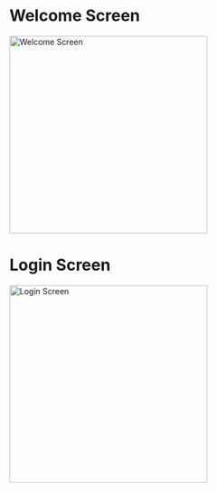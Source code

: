 # Welcome Screen

<img src="https://github.com/user-attachments/assets/69095161-6ac4-4808-beb0-bcc6586f8d6c" alt="Welcome Screen" width="350"/>

# Login Screen

<img src="https://github.com/user-attachments/assets/e0651a6d-1ac4-44bb-9f02-6abd185c6272" alt="Login Screen" width="350"/>
